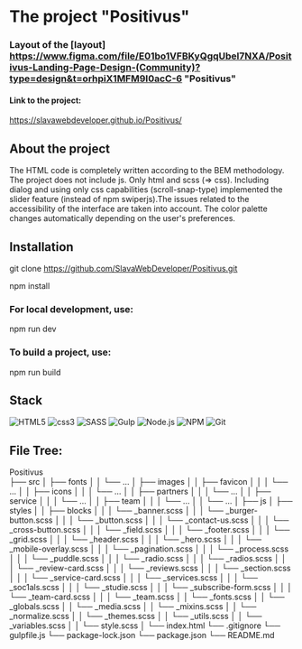 # The project "Positivus"

### Layout of the [layout] https://www.figma.com/file/E01bo1VFBKyQgqUbel7NXA/Positivus-Landing-Page-Design-(Community)?type=design&t=orhpiX1MFM9I0acC-6 "Positivus"

#### Link to the project:
https://slavawebdeveloper.github.io/Positivus/

## About the project
The HTML code is completely written according to the BEM methodology. The project does not include js. Only html and scss (=> css).  Including dialog and using only css capabilities (scroll-snap-type) implemented the slider feature (instead of npm swiperjs).The issues related to the accessibility of the interface are taken into account.
The color palette changes automatically depending on the user's preferences.

## Installation

git clone https://github.com/SlavaWebDeveloper/Positivus.git

npm install 

### For local development, use:
npm run dev 

### To build a project, use:
npm run build

## Stack
![HTML5](https://img.shields.io/badge/HTML5-E34F26?style=for-the-badge&logo=html5&logoColor=white)
![css3](https://img.shields.io/badge/CSS3-1572B6?style=for-the-badge&logo=css3&logoColor=white)
![SASS](https://img.shields.io/badge/SASS-hotpink.svg?style=for-the-badge&logo=SASS&logoColor=white)
![Gulp](https://img.shields.io/badge/GULP-%23CF4647.svg?style=for-the-badge&logo=gulp&logoColor=white)
![Node.js](https://img.shields.io/badge/Node.js-43853D?style=for-the-badge&logo=node.js&logoColor=white)
![NPM](https://img.shields.io/badge/NPM-%23CB3837.svg?style=for-the-badge&logo=npm&logoColor=white)
![Git](https://img.shields.io/badge/git-%23F05033.svg?style=for-the-badge&logo=git&logoColor=white)

## File Tree:
Positivus    
├── src
│   ├── fonts
│   │   └── ...
│   ├── images
│   │   ├── favicon
│   │   │   └── ...
│   │   ├── icons
│   │   │   └── ...
│   │   ├── partners
│   │   │   └── ...
│   │   ├── service
│   │   │   └── ...
│   │   ├── team
│   │   │   └── ...
│   │   └── ...
│   ├── js
│   ├── styles
│   │   ├── blocks
│   │   │   └── _banner.scss
│   │   │   └── _burger-button.scss
│   │   │   └── _button.scss
│   │   │   └── _contact-us.scss
│   │   │   └── _cross-button.scss
│   │   │   └── _field.scss
│   │   │   └── _footer.scss
│   │   │   └── _grid.scss
│   │   │   └── _header.scss
│   │   │   └── _hero.scss
│   │   │   └── _mobile-overlay.scss
│   │   │   └── _pagination.scss
│   │   │   └── _process.scss
│   │   │   └── _puddle.scss
│   │   │   └── _radio.scss
│   │   │   └── _radios.scss
│   │   │   └── _review-card.scss
│   │   │   └── _reviews.scss
│   │   │   └── _section.scss
│   │   │   └── _service-card.scss
│   │   │   └── _services.scss
│   │   │   └── _soc1als.scss
│   │   │   └── _studie.scss
│   │   │   └── _subscribe-form.scss
│   │   │   └── _team-card.scss
│   │   │   └── _team.scss
│   │   └── _fonts.scss
│   │   └── _globals.scss
│   │   └── _media.scss
│   │   └── _mixins.scss
│   │   └── _normalize.scss
│   │   └── _themes.scss
│   │   └── _utils.scss
│   │   └── _variables.scss
│   │   └── style.scss
│   └── index.html
└── .gitignore
└── gulpfile.js
└── package-lock.json
└── package.json
└── README.md